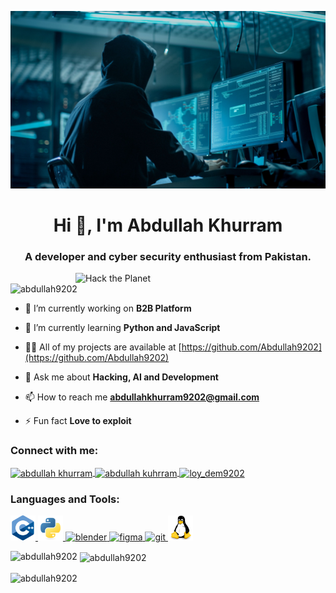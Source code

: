 ![logo](https://github.com/Abdullah9202/Abdullah9202/blob/main/Banner.jpg)
<h1 align="center">Hi 👋, I'm Abdullah Khurram</h1>
<h3 align="center">A developer and cyber security enthusiast from Pakistan.</h3>

<img align="right" alt="Hack the Planet" width="400" src="https://giffiles.alphacoders.com/174/1744.gif">

<p align="left"> <img src="https://komarev.com/ghpvc/?username=abdullah9202&label=Profile%20views&color=0e75b6&style=flat" alt="abdullah9202" /> </p>

- 🔭 I’m currently working on **B2B Platform**

- 🌱 I’m currently learning **Python and JavaScript**

- 👨‍💻 All of my projects are available at [https://github.com/Abdullah9202](https://github.com/Abdullah9202)

- 💬 Ask me about **Hacking, AI and Development**

- 📫 How to reach me **abdullahkhurram9202@gmail.com**

- ⚡ Fun fact **Love to exploit**

<h3 align="left">Connect with me:</h3>
<p align="left">
  <a href="https://linkedin.com/in/abdullah khurram" target="blank">
    <img align="center" src="https://raw.githubusercontent.com/rahuldkjain/github-profile-readme-generator/master/src/images/icons/Social/linked-in-alt.svg" alt="abdullah khurram" height="30" width="40" />
  </a>
  <a href="https://fb.com/abdullah kuhrram" target="blank">
    <img align="center" src="https://raw.githubusercontent.com/rahuldkjain/github-profile-readme-generator/master/src/images/icons/Social/facebook.svg" alt="abdullah kuhrram" height="30" width="40" />
  </a>
  <a href="https://instagram.com/loy_dem9202" target="blank">
    <img align="center" src="https://raw.githubusercontent.com/rahuldkjain/github-profile-readme-generator/master/src/images/icons/Social/instagram.svg" alt="loy_dem9202" height="30" width="40" />
  </a>
</p>

<h3 align="left">Languages and Tools:</h3>
<p align="left">
  <a href="https://www.w3schools.com/cpp/" target="_blank" rel="noopener"> 
    <img src="https://raw.githubusercontent.com/devicons/devicon/master/icons/cplusplus/cplusplus-original.svg" alt="cplusplus" width="40" height="40"/> 
  </a> 
  <a href="https://www.python.org" target="_blank" rel="noopener"> 
    <img src="https://raw.githubusercontent.com/devicons/devicon/master/icons/python/python-original.svg" alt="python" width="40" height="40"/> 
  </a>
  <a href="https://www.blender.org/" target="_blank" rel="noopener">
    <img src="https://download.blender.org/branding/community/blender_community_badge_white.svg" alt="blender" width="40" height="40"/>
  </a> 
  <a href="https://www.figma.com/" target="_blank" rel="noopener"> 
    <img src="https://www.vectorlogo.zone/logos/figma/figma-icon.svg" alt="figma" width="40" height="40"/> 
  </a> 
  <a href="https://git-scm.com/" target="_blank" rel="noopener"> 
    <img src="https://www.vectorlogo.zone/logos/git-scm/git-scm-icon.svg" alt="git" width="40" height="40"/> 
  </a> 
  <a href="https://www.linux.org/" target="_blank" rel="noopener"> 
    <img src="https://raw.githubusercontent.com/devicons/devicon/master/icons/linux/linux-original.svg" alt="linux" width="40" height="40"/> 
  </a> 
</p>

<p>
  <img align="left" src="https://github-readme-stats.vercel.app/api/top-langs?username=abdullah9202&show_icons=true&locale=en&layout=compact" alt="abdullah9202" />
</p>

<p>&nbsp;<img align="center" src="https://github-readme-stats.vercel.app/api?username=abdullah9202&show_icons=true&locale=en" alt="abdullah9202" /></p>

<p>
  <img align="center" src="https://github-readme-streak-stats.herokuapp.com/?user=abdullah9202&" alt="abdullah9202" />
</p>

